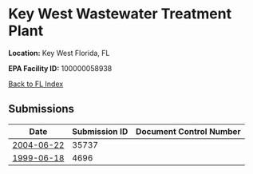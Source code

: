 # Key West Wastewater Treatment Plant

**Location:** Key West Florida, FL

**EPA Facility ID:** 100000058938

[Back to FL Index](../../index.md)

## Submissions

| Date | Submission ID | Document Control Number |
|------|--------------|-------------------------|
| [2004-06-22](submissions/35737.md) | 35737 |  |
| [1999-06-18](submissions/4696.md) | 4696 |  |
